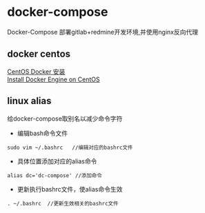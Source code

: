 # docker-compose
Docker-Compose 部署gitlab+redmine开发环境,并使用nginx反向代理

## docker centos
[CentOS Docker 安装](https://www.runoob.com/docker/centos-docker-install.html)  
[Install Docker Engine on CentOS](https://docs.docker.com/engine/install/centos/)

## linux alias
给docker-compose取别名以减少命令字符
* 编辑bash命令文件
```
sudo vim ~/.bashrc   //编辑对应的bashrc文件
```
* 具体位置添加对应的alias命令
```
alias dc='dc-compose' //添加命令
```
* 更新执行bashrc文件，使alias命令生效
```
. ~/.bashrc  //更新生效相关的bashrc文件
```
